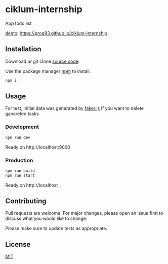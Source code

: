 # ciklum-internship

App todo list

[demo](https://prog83.github.io/ciklum-internship): https://prog83.github.io/ciklum-internship

## Installation

Download or git clone [source code](https://github.com/prog83/ciklum-internship).

Use the package manager [npm](https://www.npmjs.com/get-npm) to install.

```bash
npm i
```

## Usage

For test, initial data was generated by [faker.js](https://github.com/marak/Faker.js/)
If you want to delete ganareted tasks

### Development

```bash
npm run dev
```

Ready on http://localhost:9000

### Production

```bash
npm run build
npm run start
```

Ready on http://localhost

## Contributing

Pull requests are welcome. For major changes, please open an issue first to discuss what you would like to change.

Please make sure to update tests as appropriate.

## License

[MIT](https://choosealicense.com/licenses/mit/)
